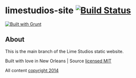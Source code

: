 # limestudios-site [![Build Status](https://travis-ci.org/Limestudios/limestudios-site.svg?branch=master)](https://travis-ci.org/Limestudios/limestudios-site)

[![Built with Grunt](https://cdn.gruntjs.com/builtwith.png)](http://gruntjs.com/)

## About


This is the main branch of the Lime Studios static website.

Built with love in New Orleans | Source [licensed MIT](LICENSE)




All content [copyright 2014](LICENSE)
